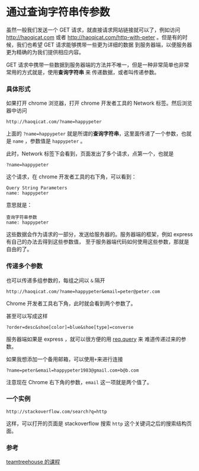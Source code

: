 # 通过查询字符串传参数

虽然一般我们发送一个 GET 请求，就直接请求网站链接就可以了，例如访问 http://haoqicat.com 或者 http://haoqicat.com/http-with-peter 。但是有的时候，我们也希望 GET 请求能够携带一些更为详细的数据
到服务器端，以便服务器更为精确的为我们提供相应内容。

GET 请求中携带一些数据到服务器端的方法并不唯一，但是一种非常简单也非常常用的方式就是，使用**查询字符串** 来
传递数据，或者叫传递参数。


### 具体形式

如果打开 chrome 浏览器，打开 chrome 开发者工具的 Network 标签。然后浏览器中访问

```
http://haoqicat.com/?name=happypeter
```

上面的 `?name=happypeter` 就是所谓的**查询字符串**，这里面传递了一个参数，也就是 `name` ，参数值是 `happypeter` 。

此时，Network 标签下会看到，页面发出了多个请求，点第一个，也就是

```
?name=happypeter
```

这个请求，在 chrome 开发者工具的右下角，可以看到：

```
Query String Parameters
name: happypeter
```

意思就是：

```
查询字符串参数
name: happypeter
```

这些数据会作为请求的一部分，发送给服务器的。服务器端的框架，例如 express 有自己的办法去得到这些参数值，
至于服务器端代码如何使用这些参数，那就是自由的了。


### 传递多个参数


也可以传递多组参数的，每组之间以 `&` 隔开

```
http://haoqicat.com/?name=happypeter&email=peter@peter.com
```

Chrome 开发者工具右下角，此时就会看到两个参数了。

甚至可以写成这样

```
?order=desc&shoe[color]=blue&shoe[type]=converse
```

服务器端如果是 express ，就可以很方便的用 [req.query](http://expressjs.com/en/api.html#req.query) 来
难道传递过来的参数。


如果我想添加一个备用邮箱，可以使用`+`来进行连接

```
?name=peter&email=happypeter1983@gmail.com+b@b.com
```

注意现在 Chrome 右下角的参数，`email` 这一项就是两个值了。


### 一个实例

```
http://stackoverflow.com/search?q=http
```

这样，可以打开的页面是 stackoverflow 搜索 `http` 这个关键词之后的搜索结构页面。

### 参考

[teamtreehouse 的课程](https://teamtreehouse.com/library/http-basics/introduction-to-http/sending-data-with-a-get-request)

